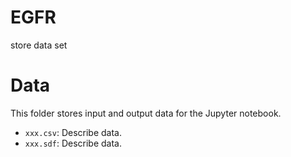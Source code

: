 # EGFR
 store data set

# Data

This folder stores input and output data for the Jupyter notebook.

- `xxx.csv`: Describe data.
- `xxx.sdf`: Describe data.
